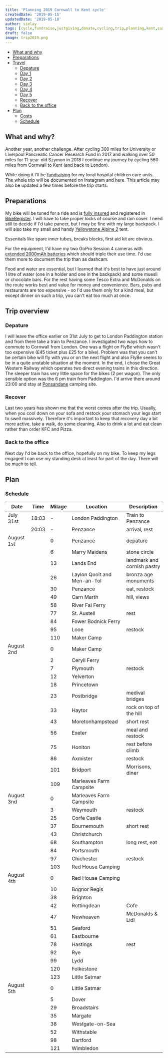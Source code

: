 ```yaml
---
title: 'Planning 2019 Cornwall to Kent cycle'
createdDate: '2019-05-15'
updatedDate: '2019-05-18'
author: sielay
tags: [cycle,fundraise,justgiving,donate,cycling,trip,planning,kent,sussex,west sussex,east sussex,hampshire,devon,dorset,cornwall,strava]
draft: false
image: trip2019.png
---
```


<div class="toc">

 * [What and why](#what-and-why)
 * [Preparations](#preparations)
 * [Travel](#travel)
   * [Depature](#depature)
   * [Day 1](#day-1)
   * [Day 2](#day-2)
   * [Day 3](#day-3)
   * [Day 4](#day-4)
   * [Day 5](#day-5)
   * [Recover](#recover)
   * [Back to the office](#back-to-the-office)
 * [Plan](#plan)
   * [Costs](#costs)
   * [Schedule](#schedule)

</div>

## What and why?

Another year, another challenge. After cycling 300 miles for University or Liverpool Pancreatic Cancer Research Fund in 2017 and walking over 50 miles for 11-year-old Szymon in 2018 I continue my journey by cycling 560 miles from Cornwall to Kent (and back to London).

While doing it I'll be [fundraising](https://www.justgiving.com/fundraising/cornwalltokent) for my local hospital children care units. The whole trip will be documented on Instagram and here. This article may also be updated a few times before the trip starts.

<just-giving></just-giving>

## Preparations

My bike will be tuned for a ride and is [fully insured](https://www.pedalsure.com/)
and registered in [BikeRegister](https://www.bikeregister.com/). I will have to
take proper locks of course and rain cover. I need still to decide if I'd take
paneer, but I may be fine with my large backpack. I will also take my small and
handy [Yellowstone Alpine 2](https://www.capitaloutdoors.co.uk/products/yellowstone-alpine-2-man-tent) tent.

Essentials like spare inner tubes, breaks blocks, first aid kit are obvious.

For the equipment, I'd have my two GoPro Session 4 cameras with
[extended 2000mAh batteries](https://www.amazon.co.uk/EcstaPro-Extended-Battery-Session-GP-KT5S/dp/B01MZE1OE1/) which should triple their use time. I'd use them more to document
the trip than as dashcam.

Food and water are essential, but I learned that it's best to have just around
1 litre of water (one in a holder and one in the backpack) and some muesli or
chocolate bars. For the rest having some Tesco Extra and McDonalds on the route
works best and value for money and convenience. Bars, pubs and restaurants are
too expensive - so I'd use them only for a kind meal, but except dinner on such
a trip, you can't eat too much at once.

## Trip overview

### Depature

I will leave the office earlier on 31st July to get to London Paddington station
and from there take a train to Penzance. I investigated two ways how to commute to
Cornwall from London. One was a flight on FlyBe which wasn't too expensive (£45 ticket
plus £25 for a bike). Problem was that you can't be certain bike will fly with you
or on the next flight and also FlyBe seems to be in a quite unstable situation at
the moment. In the end, I chose the Great Western Railway which operates two direct
evening trains in this direction. The sleeper train has very little space for the
bikes (2 per wagon). The only sensible option was the 6 pm train from Paddington.
I'd arrive there around 23:00 and stay at [Ponsandane](http://www.ponsandane.co.uk/)
camping site.

<instagram-embed url="https://www.instagram.com/p/BxDYIf8AkIs/" hideCaption={true}></instagram-embed>






### Recover

Last two years has shown me that the worst comes after the trip. Usually, when you
cool down on your sofa and restock your stomach your legs start to swell massively.
Therefore it's important to keep that recovery day a bit more active, take a walk,
do some cleaning. Also to drink a lot and eat clean rather than order KFC and Pizza.

### Back to the office

Next day I'd be back to the office, hopefully on my bike. To keep my legs engaged
I can use my standing desk at least for part of the day. There will be much to tell.

## Plan

### Schedule

| Date       | Time  | Milage | Location              | Description
| ---------- | ----- | -------| --------------------- | -----
| July 31st  | 18:03 | -      | London Paddington     | Train to Penzance
|            | 20:03 | -      | Penzance              | arrival, rest
| August 1st |       | 0      | Penzance              | depature
|            |       | 6      | Marry Maidens         | stone circle
|            |       | 13     | Lands End             | landmark and cornish pastry
|            |       | 26     | Laylon Quoit and Men-an-Tol | bronza age monuments
|            |       | 30     | Penzance              | eat, restock
|            |       | 49     | Carn Marth            | hill, views
|            |       | 58     | River Fal Ferry
|            |       | 77     | St. Austell           | rest
|            |       | 84     | Fower Bodnick Ferry
|            |       | 95     | Looe                  | restock
|            |       | 110    | Maker Camp
| August 2nd |       | 0      | Maker Camp
|            |       | 2      | Ceryll Ferry
|            |       | 7      | Plymouth              | restock
|            |       | 12     | Yelverton
|            |       | 18     | Princetown
|            |       | 23     | Postbridge            | medival bridges
|            |       | 33     | Haytor                | rock on top of the hill
|            |       | 43     | Moretonhampstead      | short rest
|            |       | 56     | Exeter                | meal and restock
|            |       | 75     | Honiton               | rest before climb
|            |       | 86     | Axmister              | restock
|            |       | 101    | Bridport              | Morrisons, diner
|            |       | 109    | Marleaves Farm Campsite
| August 3nd |       | 0      | Marleaves Farm Campsite
|            |       | 3      | Weymouth              | restock
|            |       | 25     | Corfe Castle
|            |       | 37     | Bournemouth           | short rest
|            |       | 43     | Christchurch
|            |       | 68     | Southampton           | long rest, eat
|            |       | 84     | Portsmouth
|            |       | 97     | Chichester            | restock
|            |       | 103    | Red House Camping
| August 4th |       | 0      | Red House Camping
|            |       | 10     | Bognor Regis
|            |       | 38     | Brighton
|            |       | 42     | Rottingdean           | Cofe
|            |       | 47     | Newheaven             | McDonalds & Lidl
|            |       | 51     | Seaford
|            |       | 61     | Eastbourne
|            |       | 78     | Hastings              | rest
|            |       | 92     | Rye
|            |       | 99     | Lydd
|            |       | 120    | Folkestone
|            |       | 123    | Little Satmar
| August 5th |       | 0      | Little Satmar
|            |       | 5      | Dover
|            |       | 29     | Broadstairs
|            |       | 35     | Margate
|            |       | 38     | Westgate-on-Sea
|            |       | 52     | Withstable
|            |       | 98     | Dartford
|            |       | 121    | Wimbledon

